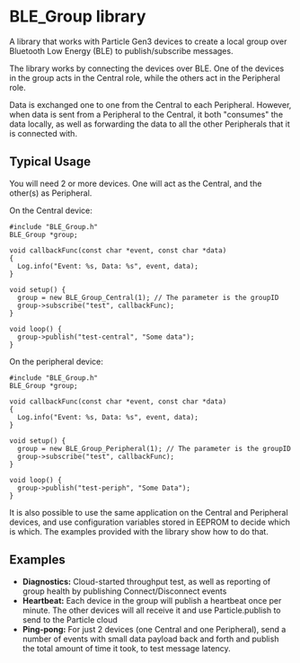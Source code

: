 # BLE_Group library

A library that works with Particle Gen3 devices to create a local group over Bluetooth Low Energy (BLE) to publish/subscribe messages.

The library works by connecting the devices over BLE. One of the devices in the group acts in the Central role, while the others act in the Peripheral role.

Data is exchanged one to one from the Central to each Peripheral. However, when data is sent from a Peripheral to the Central, it both "consumes" the data locally, as well as forwarding the data to all the other Peripherals that it is connected with.

## Typical Usage

You will need 2 or more devices. One will act as the Central, and the other(s) as Peripheral.

On the Central device:

```
#include "BLE_Group.h"
BLE_Group *group;

void callbackFunc(const char *event, const char *data)
{
  Log.info("Event: %s, Data: %s", event, data);
}

void setup() {
  group = new BLE_Group_Central(1); // The parameter is the groupID
  group->subscribe("test", callbackFunc);
}

void loop() {
  group->publish("test-central", "Some data");
}
```

On the peripheral device:

```
#include "BLE_Group.h"
BLE_Group *group;

void callbackFunc(const char *event, const char *data)
{
  Log.info("Event: %s, Data: %s", event, data);
}

void setup() {
  group = new BLE_Group_Peripheral(1); // The parameter is the groupID
  group->subscribe("test", callbackFunc);
}

void loop() {
  group->publish("test-periph", "Some Data");
}
```

It is also possible to use the same application on the Central and Peripheral devices, and use configuration variables stored in EEPROM to decide which is which. The examples provided with the library show how to do that.

## Examples

* __Diagnostics:__ Cloud-started throughput test, as well as reporting of group health by publishing Connect/Disconnect events
* __Heartbeat:__ Each device in the group will publish a heartbeat once per minute. The other devices will all receive it and use Particle.publish to send to the Particle cloud
* __Ping-pong:__ For just 2 devices (one Central and one Peripheral), send a number of events with small data payload back and forth and publish the total amount of time it took, to test message latency.
